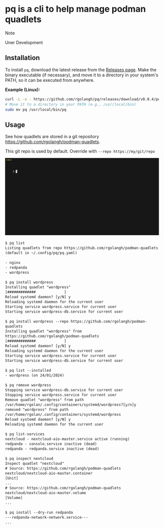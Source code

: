 # pq is a cli to help manage podman quadlets

> [!NOTE]
> Uner Development

## Installation

To install `pq`, download the latest release from the [Releases page](https://github.com/rgolangh/pq/releases).
Make the binary executable (if necessary), and move it to a directory in your system's PATH, so it can be executed from anywhere.

**Example (Linux):**

```bash
curl -L -o - https://github.com/rgolangh/pq/releases/download/v0.0.4/pq_0.0.4_linux_amd64v3.tar.gz | tar -zxv
# Move it to a directory in your PATH (e.g., /usr/local/bin)
sudo mv pq /usr/local/bin/pq
```

## Usage

See how quadlets are stored in a git repository https://github.com/rgolangh/podman-quadlets.

This git repo is used by default. Override with `--repo https://my/git/repo`

<img src="pq.gif"/>

```console
$ pq list
Listing quadlets from repo https://github.com/rgolangh/podman-quadlets (default in ~/.config/pq/pq.yaml)

- nginx
- redpanda
- wordpress

$ pq install wordpress
Installing quadlet "wordpress"
[#############             ]
Reload systemd daemon? [y/N] y
Reloading systemd daemon for the current user
Starting service wordpress.service for current user
Starting service wordpress-db.service for current user

$ pq install wordpress --repo https://github.com/rgolangh/podman-quadlets
Installing quadlet "wordpress" from https://github.com/rgolangh/podman-quadlets
[#############             ]
Reload systemd daemon? [y/N] y
Reloading systemd daemon for the current user
Starting service wordpress.service for current user
Starting service wordpress-db.service for current user

$ pq list --installed
- wordpress (on 24/01/2024)

$ pq remove wordpress
Stopping service wordpress-db.service for current user
Stopping service wordpress.service for current user
Remove quadlet "wordpress" from path /var/home/rgolan/.config/containers/systemd/wordpress?[y/n]y
removed "wordpress" from path /var/home/rgolan/.config/containers/systemd/wordpress
Reload systemd daemon? [y/N] y
Reloading systemd daemon for the current user

$ pq list-services
nextcloud - nextcloud-aio-master.service active (running)
redpanda - console.service inactive (dead)
redpanda - redpanda.service inactive (dead)

$ pq inspect nextcloud
Inspect quadlet "nextcloud"
# Source: https://github.com/rgolangh/podman-quadlets nextcloud/nextcloud-aio-master.container
[Unit]
...
# Source: https://github.com/rgolangh/podman-quadlets nextcloud/nextcloud-aio-master.volume
[Volume]
...

$ pq install --dry-run redpanda 
---redpanda-network-network.service---
...
```


